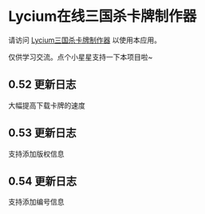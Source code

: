 # Lycium在线三国杀卡牌制作器

请访问 [Lycium三国杀卡牌制作器](https://lycium-card-maker-8ec4cf5586b107-1253139667.tcloudbaseapp.com/) 以使用本应用。

仅供学习交流。点个小星星支持一下本项目啦~

## 0.52 更新日志
大幅提高下载卡牌的速度

## 0.53 更新日志
支持添加版权信息

## 0.54 更新日志
支持添加编号信息

